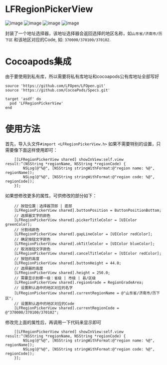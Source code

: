 # LFRegionPickerView
 ![image](https://github.com/LFOpen/LFRegionPickerView/raw/master/pics/pic1.png)
 ![image](https://github.com/LFOpen/LFRegionPickerView/raw/master/pics/pic2.png)
 ![image](https://github.com/LFOpen/LFRegionPickerView/raw/master/pics/pic3.png)
  ![image](https://github.com/LFOpen/LFRegionPickerView/raw/master/pics/pic4.png)

封装了一个地址选择器，该地址选择器会返回选择的地区名称，如`山东省/济南市/历下区` 和该地区对应的Code, 如: `370000/370100/370102`.

# Cocoapods集成
由于要使用到私有库，所以需要将私有库地址和cocoapods公有库地址全部写好
```
source 'https://github.com/LFOpen/LFOpen.git'
source 'https://github.com/CocoaPods/Specs.git'

target 'asdf' do
  pod 'LFRegionPickerView'
end
```

# 使用方法
首先，导入头文件`#import <LFRegionPickerView.h>`
如果不需要特别的设置，只需要像下面这样使用即可：
```
    [[LFRegionPickerView shared] showInView:self.view result:^(NSString *regionName, NSString *regionCode) {
        NSLog(@"%@", [NSString stringWithFormat:@"region name: %@", regionName]);
        NSLog(@"%@", [NSString stringWithFormat:@"region code: %@", regionCode]);
    }];
```

如果想修改更多的属性，可供修改的部分如下：
```
    // 按钮位置：选择器顶部 | 底部
    [LFRegionPickerView shared].buttonPosition = ButtonPositionBottom;
    // 选择器文字的颜色
    [LFRegionPickerView shared].pickerTitleColor = [UIColor greenColor];
    // 分割线颜色
    [LFRegionPickerView shared].gapLineColor = [UIColor redColor];
    // 确定按钮文字颜色
    [LFRegionPickerView shared].okTitleColor = [UIColor blueColor];
    // 取消按钮文字颜色
    [LFRegionPickerView shared].cancelTitleColor = [UIColor redColor];
    // 按钮的高度
    [LFRegionPickerView shared].buttonHeight = 44.0;
    // 选择器的高度
    [LFRegionPickerView shared].height = 250.0;
    // 需要显示到哪一级：省级 | 市级 | 县/区级
    [LFRegionPickerView shared].regionGrade = RegionGradeArea;
    // 设置默认选中的地区对应的名字
    [LFRegionPickerView shared].currentRegionName = @"山东省/济南市/历下区";
    // 设置默认选中的地区对应的Code
    [LFRegionPickerView shared].currentRegionCode = @"370000/370100/370102";
```
修改完上面的属性后，再调用一下代码来显示即可
```
    [[LFRegionPickerView shared] showInView:self.view result:^(NSString *regionName, NSString *regionCode) {
        NSLog(@"%@", [NSString stringWithFormat:@"region name: %@", regionName]);
        NSLog(@"%@", [NSString stringWithFormat:@"region code: %@", regionCode]);
    }];
```
